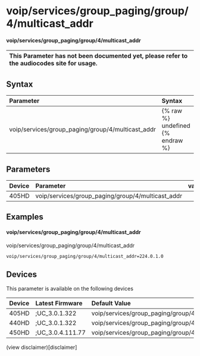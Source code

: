 ﻿---
description: voip/services/group_paging/group/4/multicast_addr
search:
    keywords: ['voip','services','group_paging','group','4','multicast_addr']
---

# voip/services/group_paging/group/4/multicast_addr

#### voip/services/group_paging/group/4/multicast_addr


| This Parameter has not been documented yet, please refer to the audiocodes site for usage.  |
| :--- |

## Syntax
| Parameter | Syntax |
| :--- | :--- |
|voip/services/group_paging/group/4/multicast_addr | {% raw %} undefined {% endraw %} |

## Parameters
|Device|Parameter|value|Description|
|:---|:---|:---|:---|
| 405HD | voip/services/group_paging/group/4/multicast_addr |  |  |

## Examples
#### voip/services/group_paging/group/4/multicast_addr

voip/services/group_paging/group/4/multicast_addr

```
voip/services/group_paging/group/4/multicast_addr=224.0.1.0
```

## Devices
This parameter is available on the following devices

| Device | Latest Firmware | Default Value |
|:---|:---|:---|
| 405HD | ;UC_3.0.1.322 | voip/services/group_paging/group/4/multicast_addr=224.0.1.0 
| 440HD | ;UC_3.0.1.322 | voip/services/group_paging/group/4/multicast_addr=224.0.1.0 
| 450HD | ;UC_3.0.4.111.77 | voip/services/group_paging/group/4/multicast_addr=224.0.1.0 

(view disclaimer)[disclaimer]
